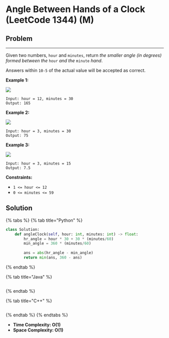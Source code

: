 # Angle Between Hands of a Clock (LeetCode 1344) (M)

## Problem

****

Given two numbers, `hour` and `minutes`, return _the smaller angle (in degrees) formed between the_ `hour` _and the_ `minute` _hand_.

Answers within `10-5` of the actual value will be accepted as correct.

&#x20;

**Example 1:**

![](https://assets.leetcode.com/uploads/2019/12/26/sample\_1\_1673.png)

```
Input: hour = 12, minutes = 30
Output: 165
```

**Example 2:**

![](https://assets.leetcode.com/uploads/2019/12/26/sample\_2\_1673.png)

```
Input: hour = 3, minutes = 30
Output: 75
```

**Example 3:**

![](https://assets.leetcode.com/uploads/2019/12/26/sample\_3\_1673.png)

```
Input: hour = 3, minutes = 15
Output: 7.5
```

&#x20;

**Constraints:**

* `1 <= hour <= 12`
* `0 <= minutes <= 59`



## Solution&#x20;

{% tabs %}
{% tab title="Python" %}
```python
class Solution:
    def angleClock(self, hour: int, minutes: int) -> float:
        hr_angle = hour * 30 + 30 * (minutes/60)
        min_angle = 360 * (minutes/60)
        
        ans = abs(hr_angle - min_angle)
        return min(ans, 360 - ans)
```
{% endtab %}

{% tab title="Java" %}
```java
```
{% endtab %}

{% tab title="C++" %}
```cpp
```
{% endtab %}
{% endtabs %}

* **Time Complexity: O(1)**
* **Space Complexity: O(1)**
